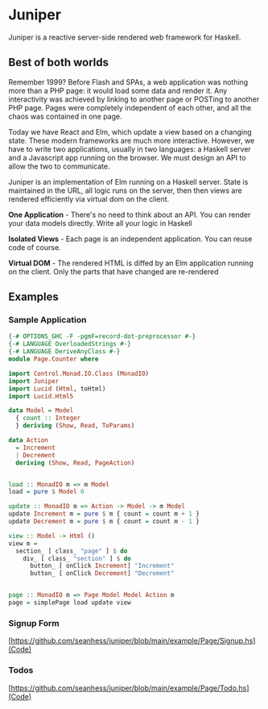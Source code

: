 # Juniper

Juniper is a reactive server-side rendered web framework for Haskell. 

## Best of both worlds

Remember 1999? Before Flash and SPAs, a web application was nothing more than a PHP page: it would load some data and render it. Any interactivity was achieved by linking to another page or POSTing to another PHP page. Pages were completely independent of each other, and all the chaos was contained in one page.

Today we have React and Elm, which update a view based on a changing state. These modern frameworks are much more interactive. However, we have to write two applications, usually in two languages: a Haskell server and a Javascript app running on the browser. We must design an API to allow the two to communicate.

Juniper is an implementation of Elm running on a Haskell server. State is maintained in the URL, all logic runs on the server, then then views are rendered efficiently via virtual dom on the client.

**One Application** - There's no need to think about an API. You can render your data models directly. Write all your logic in Haskell

**Isolated Views** - Each page is an independent application. You can reuse code of course.

**Virtual DOM** - The rendered HTML is diffed by an Elm application running on the client. Only the parts that have changed are re-rendered

## Examples

### Sample Application

```haskell
{-# OPTIONS_GHC -F -pgmF=record-dot-preprocessor #-}
{-# LANGUAGE OverloadedStrings #-}
{-# LANGUAGE DeriveAnyClass #-}
module Page.Counter where

import Control.Monad.IO.Class (MonadIO)
import Juniper
import Lucid (Html, toHtml)
import Lucid.Html5

data Model = Model
  { count :: Integer
  } deriving (Show, Read, ToParams)

data Action
  = Increment
  | Decrement
  deriving (Show, Read, PageAction)


load :: MonadIO m => m Model
load = pure $ Model 0

update :: MonadIO m => Action -> Model -> m Model
update Increment m = pure $ m { count = count m + 1 }
update Decrement m = pure $ m { count = count m - 1 }

view :: Model -> Html ()
view m =
  section_ [ class_ "page" ] $ do
    div_ [ class_ "section" ] $ do
      button_ [ onClick Increment] "Increment"
      button_ [ onClick Decrement] "Decrement"


page :: MonadIO m => Page Model Model Action m
page = simplePage load update view
```

### Signup Form

[https://github.com/seanhess/juniper/blob/main/example/Page/Signup.hs](Code)

### Todos

[https://github.com/seanhess/juniper/blob/main/example/Page/Todo.hs](Code)







